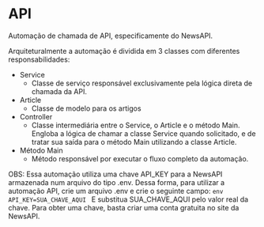# API

Automação de chamada de API, especificamente do NewsAPI.

Arquiteturalmente a automação é dividida em 3 classes com diferentes responsabilidades:
- Service
    - Classe de serviço responsável exclusivamente pela lógica direta de chamada da API.
- Article
    - Classe de modelo para os artigos
- Controller
    - Classe intermediária entre o Service, o Article e o método Main. Engloba a lógica de chamar a classe Service quando solicitado, e de tratar sua saída para o método Main utilizando a classe Article.
- Método Main
    - Método responsável por executar o fluxo completo da automação.

OBS: Essa automação utiliza uma chave API_KEY para a NewsAPI armazenada num arquivo do tipo .env. 
    Dessa forma, para utilizar a automação API, crie um arquivo .env e crie o seguinte campo:
    ```env
    API_KEY=SUA_CHAVE_AQUI
    ```
    E substitua SUA_CHAVE_AQUI pelo valor real da chave.
    Para obter uma chave, basta criar uma conta gratuita no site da NewsAPI.